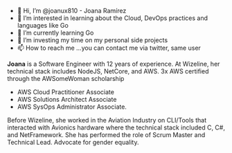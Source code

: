 - 👋 Hi, I’m @joanux810 - Joana Ramírez
- 👀 I’m interested in learning about the Cloud, DevOps practices and languages like Go
- 🌱 I’m currently learning Go
- 💞️ I’m investing my time  on my personal side projects
- 📫 How to reach me ...you can contact me via twitter, same user

**Joana** is a Software Engineer with 12 years of experience. At Wizeline, her technical stack includes NodeJS, NetCore, and AWS. 
3x AWS certified through the AWSomeWoman scholarship
- AWS Cloud Practitioner Associate
- AWS Solutions Architect Associate
- AWS SysOps Administrator Associate. 

Before Wizeline, she worked in the Aviation Industry on CLI/Tools that interacted with Avionics hardware where the 
technical stack included C, C#, and NetFramework. 
She has performed the role of Scrum Master and Technical Lead. 
Advocate for gender equality.

<!---
joanux810/joanux810 is a ✨ special ✨ repository because its `README.md` (this file) appears on your GitHub profile.
You can click the Preview link to take a look at your changes.
--->
